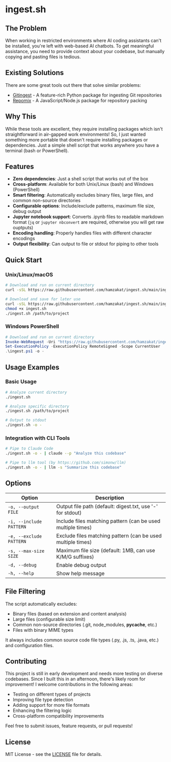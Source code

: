 

# ingest.sh


## The Problem

When working in restricted environments where AI coding assistants can't be installed, you're left with web-based AI chatbots. To get meaningful assistance, you need to provide context about your codebase, but manually copying and pasting files is tedious.

## Existing Solutions

There are some great tools out there that solve similar problems:
- [Gitingest](https://github.com/coderamp-labs/gitingest/) - A feature-rich Python package for ingesting Git repositories
- [Repomix](https://github.com/yamadashy/repomix) - A JavaScript/Node.js package for repository packing

## Why This

While these tools are excellent, they require installing packages which isn't straightforward in air-gapped work environments! So, I just wanted something more portable that doesn't require installing packages or dependencies. Just a simple shell script that works anywhere you have a terminal (bash or PowerShell).

## Features

- **Zero dependencies**: Just a shell script that works out of the box
- **Cross-platform**: Available for both Unix/Linux (bash) and Windows (PowerShell)
- **Smart filtering**: Automatically excludes binary files, large files, and common non-source directories
- **Configurable options**: Include/exclude patterns, maximum file size, debug output
- **Jupyter notebook support**: Converts .ipynb files to readable markdown format (`jq` or `jupyter nbconvert` are required, otherwise you will get raw ouptputs)
- **Encoding handling**: Properly handles files with different character encodings
- **Output flexibility**: Can output to file or stdout for piping to other tools

## Quick Start

### Unix/Linux/macOS

```bash
# Download and run on current directory
curl -sSL https://raw.githubusercontent.com/hamzakat/ingest.sh/main/ingest.sh | bash -s . -o -

# Download and save for later use
curl -sSL https://raw.githubusercontent.com/hamzakat/ingest.sh/main/ingest.sh -o ingest.sh
chmod +x ingest.sh
./ingest.sh /path/to/project
```

### Windows PowerShell

```powershell
# Download and run on current directory
Invoke-WebRequest -Uri "https://raw.githubusercontent.com/hamzakat/ingest.sh/main/ingest.ps1" -OutFile "ingest.ps1"
Set-ExecutionPolicy -ExecutionPolicy RemoteSigned -Scope CurrentUser
.\ingest.ps1 -o -
```

## Usage Examples

### Basic Usage

```bash
# Analyze current directory
./ingest.sh

# Analyze specific directory
./ingest.sh /path/to/project

# Output to stdout
./ingest.sh -o -
```

### Integration with CLI Tools

```bash
# Pipe to Claude Code
./ingest.sh -o - | claude --p "Analyze this codebase"

# Pipe to llm tool (by https://github.com/simonw/llm)
./ingest.sh -o - | llm -s "Summarize this codebase"

```

## Options

| Option | Description |
|--------|-------------|
| `-o, --output FILE` | Output file path (default: digest.txt, use '-' for stdout) |
| `-i, --include PATTERN` | Include files matching pattern (can be used multiple times) |
| `-e, --exclude PATTERN` | Exclude files matching pattern (can be used multiple times) |
| `-s, --max-size SIZE` | Maximum file size (default: 1MB, can use K/M/G suffixes) |
| `-d, --debug` | Enable debug output |
| `-h, --help` | Show help message |

## File Filtering

The script automatically excludes:

- Binary files (based on extension and content analysis)
- Large files (configurable size limit)
- Common non-source directories (.git, node_modules, __pycache__, etc.)
- Files with binary MIME types

It always includes common source code file types (.py, .js, .ts, .java, etc.) and configuration files.

## Contributing

This project is still in early development and needs more testing on diverse codebases. Since I built this in an afternoon, there's likely room for improvement! I welcome contributions in the following areas:

- Testing on different types of projects
- Improving file type detection
- Adding support for more file formats
- Enhancing the filtering logic
- Cross-platform compatibility improvements

Feel free to submit issues, feature requests, or pull requests!

## License

MIT License - see the [LICENSE](LICENSE) file for details.